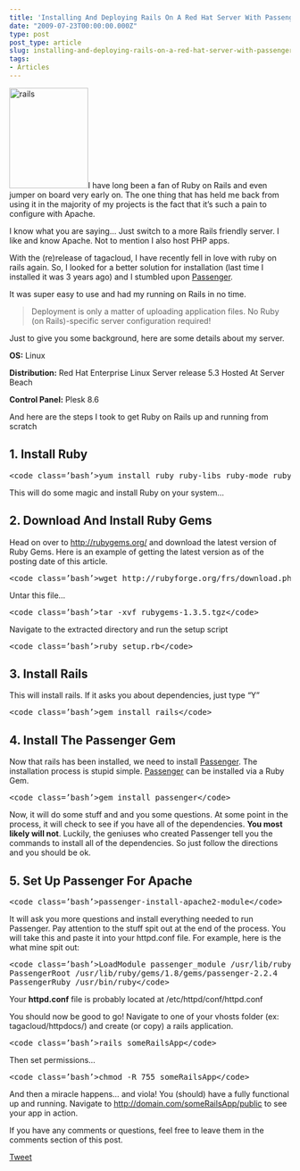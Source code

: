 ```yaml
---
title: 'Installing And Deploying Rails On A Red Hat Server With Passenger'
date: "2009-07-23T00:00:00.000Z"
type: post 
post_type: article
slug: installing-and-deploying-rails-on-a-red-hat-server-with-passenger
tags: 
- Articles
---
```

<img class="alignleft size-medium wp-image-347" title="rails" src="/uploads/2009/rails1-391x500.png" alt="rails" width="141" height="180" />I have long been a fan of Ruby on Rails and even jumper on board very early on. The one thing that has held me back from using it in the majority of my projects is the fact that it&#8217;s such a pain to configure with Apache.

I know what you are saying&#8230; Just switch to a more Rails friendly server. I like and know Apache. Not to mention I also host PHP apps.

With the (re)release of tagacloud, I have recently fell in love with ruby on rails again. So, I looked for a better solution for installation (last time I installed it was 3 years ago) and I stumbled upon [Passenger][2].

It was super easy to use and had my running on Rails in no time.

> Deployment is only a matter of uploading application files. No Ruby (on Rails)-specific server configuration required!

Just to give you some background, here are some details about my server.

**OS:** Linux

**Distribution:** Red Hat Enterprise Linux Server release 5.3 Hosted At Server Beach

**Control Panel:** Plesk 8.6

And here are the steps I took to get Ruby on Rails up and running from scratch

## 1. Install Ruby

<div>
  <pre>&lt;code class=’bash’>yum install ruby ruby-libs ruby-mode ruby-rdoc ruby-irb ruby-ri ruby-docs&lt;/code></pre>
</div>

This will do some magic and install Ruby on your system&#8230;

## 2. Download And Install Ruby Gems

Head on over to <http://rubygems.org/> and download the latest version of Ruby Gems. Here is an example of getting the latest version as of the posting date of this article.

<div>
  <pre>&lt;code class=’bash’>wget http://rubyforge.org/frs/download.php/60718/rubygems-1.3.5.tgz&lt;/code></pre>
</div>

Untar this file&#8230;

<div>
  <pre>&lt;code class=’bash’>tar -xvf rubygems-1.3.5.tgz&lt;/code></pre>
</div>

Navigate to the extracted directory and run the setup script

<div>
  <pre>&lt;code class=’bash’>ruby setup.rb&lt;/code></pre>
</div>

## 3. Install Rails

This will install rails. If it asks you about dependencies, just type &#8220;Y&#8221;

<div>
  <pre>&lt;code class=’bash’>gem install rails&lt;/code></pre>
</div>

## 4. Install The Passenger Gem

Now that rails has been installed, we need to install [Passenger][2]. The installation process is stupid simple. [Passenger][2] can be installed via a Ruby Gem.

<div>
  <pre>&lt;code class=’bash’>gem install passenger&lt;/code></pre>
</div>

Now, it will do some stuff and and you some questions. At some point in the process, it will check to see if you have all of the dependencies. **You most likely will not**. Luckily, the geniuses who created Passenger tell you the commands to install all of the dependencies. So just follow the directions and you should be ok.

## 5. Set Up Passenger For Apache

<div>
  <pre>&lt;code class=’bash’>passenger-install-apache2-module&lt;/code></pre>
</div>

It will ask you more questions and install everything needed to run Passenger. Pay attention to the stuff spit out at the end of the process. You will take this and paste it into your httpd.conf file. For example, here is the what mine spit out:

<div>
  <pre>&lt;code class=’bash’>LoadModule passenger_module /usr/lib/ruby/gems/1.8/gems/passenger-2.2.4/ext/apache2/mod_passenger.so
PassengerRoot /usr/lib/ruby/gems/1.8/gems/passenger-2.2.4
PassengerRuby /usr/bin/ruby&lt;/code></pre>
</div>

Your **httpd.conf** file is probably located at /etc/httpd/conf/httpd.conf

You should now be good to go! Navigate to one of your vhosts folder (ex: tagacloud/httpdocs/) and create (or copy) a rails application.

<div>
  <pre>&lt;code class=’bash’>rails someRailsApp&lt;/code></pre>
</div>

Then set permissions&#8230;

<div>
  <pre>&lt;code class=’bash’>chmod -R 755 someRailsApp&lt;/code></pre>
</div>

And then a miracle happens&#8230; and viola! You (should) have a fully functional up and running. Navigate to http://domain.com/someRailsApp/public to see your app in action.

If you have any comments or questions, feel free to leave them in the comments section of this post.

<div style="">
  <a href="http://twitter.com/share" class="twitter-share-button" data-count="horizontal" data-text="Installing And Deploying Rails On A Red Hat Server With Passenger" data-url="http://brandontreb.com/installing-and-deploying-rails-on-a-red-hat-server-with-passenger"  data-via="brandontreb" data-related="brandontreb:">Tweet</a>
</div>

 [2]: http://www.modrails.com/

